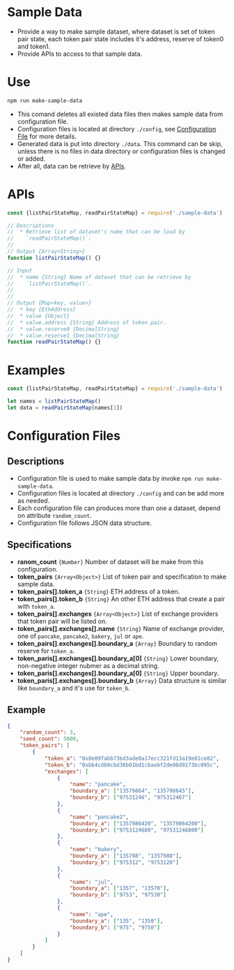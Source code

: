 # Sample Data

* Provide a way to make sample dataset, where dataset is set of token pair
  state, each token pair state includes it's address, reserve of token0 and
  token1.
* Provide APIs to access to that sample data.

# Use

```bash
npm run make-sample-data
```

* This comand deletes all existed data files then makes sample data from
  configuration file.
* Configuration files is located at directory `./config`, see [Configuration
  File](#configuration-file) for more details.
* Generated data is put into directory `./data`. This command can be skip,
  unless there is no files in data directory or configuration files is changed
  or added.
* After all, data can be retrieve by [APIs](#apis).

# APIs

```js
const {listPairStateMap, readPairStateMap} = require('./sample-data')
```

```js
// Descriptions
//  * Retrieve list of dataset's name that can be load by
//    `readPairStateMap()`.
//
// Output {Array<String>}
function listPairStateMap() {}
```

```js
// Input
//  * name {String} Name of dataset that can be retrieve by
//    `listPairStateMap()`.
//
//
// Output {Map<key, value>}
//  * key {EthAddress}
//  * value {Object}
//  * value.address {String} Address of token pair.
//  * value.reserve0 {DecimalString}
//  * value.reserve1 {DecimalString}
function readPairStateMap() {}
```

# Examples

```js
const {listPairStateMap, readPairStateMap} = require('./sample-data')

let names = listPairStateMap()
let data = readPairStateMap(names[1])
```

# Configuration Files

## Descriptions

* Configuration file is used to make sample data by invoke `npm run
  make-sample-data`.
* Configuration files is located at directory `./config` and can be add more
  as needed.
* Each configuration file can produces more than one a dataset, depend on
  attribute `random_count`.
* Configuration file follows JSON data structure. 

## Specifications

* **ranom_count** `{Number}` Number of dataset will be make from this
  configuration.
* **token_pairs** `{Array<Object>}` List of token pair and specification to
  make sample data.
* **token_pairs[].token_a** `{String}` ETH address of a token.
* **token_pairs[].token_b** `{String}` An other ETH address that create a pair
  with `token_a`.
* **token_pairs[].exchanges** `{Array<Object>}` List of exchange providers that
  token pair will be listed on.
* **token_pairs[].exchanges[].name** `{String}` Name of exchange provider, one
  of `pancake`, `pancake2`, `bakery`, `jul` or `ape`.
* **token_pairs[].exchanges[].boundary_a** `{Array}` Boundary to random reserve
  for `token_a`.
* **token_paris[].exchanges[].boundary_a[0]** `{String}` Lower boundary,
  non-negative integer nubmer as a decimal string.
* **token_paris[].exchanges[].boundary_a[0]** `{String}` Upper boundary.
* **token_paris[].exchanges[].boundary_b** `{Array}` Data structure is similar
  like `boundary_a` and it's use for `token_b`.

## Example

```json
{
    "random_count": 3,
    "seed_count": 5000,
    "token_pairs": [
        {
            "token_a": "0x0e09fabb73bd3ade0a17ecc321fd13a19e81ce82",
            "token_b": "0xbb4cdb9cbd36b01bd1cbaebf2de08d9173bc095c",
            "exchanges": [
                {
                    "name": "pancake",
                    "boundary_a": ["13579864", "135798645"],
                    "boundary_b": ["97531246", "975312467"]
                },
                {
                    "name": "pancake2",
                    "boundary_a": ["1357986420", "13579864200"],
                    "boundary_b": ["9753124680", "97531246800"]
                },
                {
                    "name": "bakery",
                    "boundary_a": ["135798", "1357980"],
                    "boundary_b": ["975312", "9753120"]
                },
                {
                    "name": "jul",
                    "boundary_a": ["1357", "13570"],
                    "boundary_b": ["9753", "97530"]
                },
                {
                    "name": "ape",
                    "boundary_a": ["135", "1350"],
                    "boundary_b": ["975", "9750"]
                }
            ]
        }
    ]
}
```
